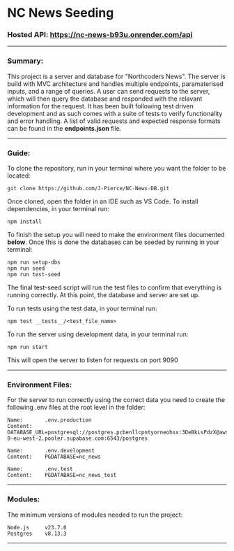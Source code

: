 # NC News Seeding

### Hosted API: https://nc-news-b93u.onrender.com/api

---

### Summary:

This project is a server and database for "Northcoders News". The server is build with MVC architecture and handles multiple endpoints, paramaterised inputs, and a range of queries. A user can send requests to the server, which will then query the database and responded with the relavant information for the request. It has been built following test driven development and as such comes with a suite of tests to verify functionality and error handling. A list of valid requests and expected response formats can be found in the **endpoints.json** file.

---

### Guide:

To clone the repository, run in your terminal where you want the folder to be located:

    git clone https://github.com/J-Pierce/NC-News-DB.git

Once cloned, open the folder in an IDE such as VS Code. To install dependencies, in your terminal run:

    npm install

To finish the setup you will need to make the environment files documented **below**. Once this is done the databases can be seeded by running in your terminal:

    npm run setup-dbs
    npm run seed
    npm run test-seed

The final test-seed script will run the test files to confirm that everything is running correctly. At this point, the database and server are set up.

To run tests using the test data, in your terminal run:

    npm test __tests__/<test_file_name>

To run the server using development data, in your terminal run:

    npm run start

This will open the server to listen for requests on port 9090

---

### Environment Files:

For the server to run correctly using the correct data you need to create the following .env files at the root level in the folder:

    Name:       .env.production
    Content:    DATABASE_URL=postgresql://postgres.pcbenllcpntyorneohsx:3DeBkLsPdzX@aws-0-eu-west-2.pooler.supabase.com:6543/postgres

    Name:       .env.development
    Content:    PGDATABASE=nc_news

    Name:       .env.test
    Content:    PGDATABASE=nc_news_test

---

### Modules:

The minimum versions of modules needed to run the project:

    Node.js     v23.7.0
    Postgres    v8.13.3

---
